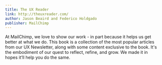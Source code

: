 ```yaml
---
title: The UX Reader
link: http://theuxreader.com/
author: Jason Beaird and Federico Holdgado
publisher: MailChimp
---
```


At MailChimp, we love to show our work - in part because it helps us get better at what we do. This book is a collection of the most popular articles from our UX Newsletter, along with some content exclusive to the book. It's the embodiment of our quest to reflect, refine, and grow. We made it in hopes it’ll help you do the same.
